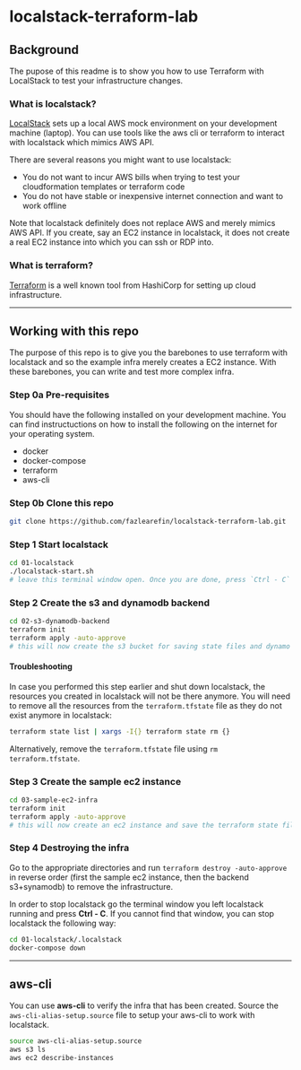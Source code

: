 # localstack-terraform-lab

## Background

The pupose of this readme is to show you how to use Terraform with LocalStack to test your infrastructure changes.

### What is localstack?

[LocalStack](https://github.com/localstack/localstack) sets up a local AWS mock environment on your development machine (laptop). You can use tools like the aws cli or terraform to interact with localstack which mimics AWS API.

There are several reasons you might want to use localstack:

- You do not want to incur AWS bills when trying to test your cloudformation templates or terraform code
- You do not have stable or inexpensive internet connection and want to work offline

Note that localstack definitely does not replace AWS and merely mimics AWS API. If you create, say an EC2 instance in localstack, it does not create a real EC2 instance into which you can ssh or RDP into.

### What is terraform?

[Terraform](https://github.com/hashicorp/terraform) is a well known tool from HashiCorp for setting up cloud infrastructure.

---

## Working with this repo

The purpose of this repo is to give you the barebones to use terraform with localstack and so the example infra merely creates a EC2 instance. With these barebones, you can write and test more complex infra.

### Step 0a Pre-requisites

You should have the following installed on your development machine. You can find instructuctions on how to install the following on the internet for your operating system.

- docker
- docker-compose
- terraform
- aws-cli

### Step 0b Clone this repo

```bash
git clone https://github.com/fazlearefin/localstack-terraform-lab.git
```

### Step 1 Start localstack

```bash
cd 01-localstack
./localstack-start.sh
# leave this terminal window open. Once you are done, press `Ctrl - C` to stop localstack.
```

### Step 2 Create the s3 and dynamodb backend

```bash
cd 02-s3-dynamodb-backend
terraform init
terraform apply -auto-approve
# this will now create the s3 bucket for saving state files and dynamo db for locking
```

#### Troubleshooting

In case you performed this step earlier and shut down localstack, the resources you created in localstack will not be there anymore. You will need to remove all the resources from the `terraform.tfstate` file as they do not exist anymore in localstack:

```bash
terraform state list | xargs -I{} terraform state rm {}
```

Alternatively, remove the `terraform.tfstate` file using `rm terraform.tfstate`.

### Step 3 Create the sample ec2 instance

```bash
cd 03-sample-ec2-infra
terraform init
terraform apply -auto-approve
# this will now create an ec2 instance and save the terraform state files in the s3 bucket you created in step 2
```

### Step 4 Destroying the infra

Go to the appropriate directories and run `terraform destroy -auto-approve` in reverse order (first the sample ec2 instance, then the backend s3+synamodb) to remove the infrastructure.

In order to stop localstack go the terminal window you left localstack running and press **Ctrl - C**. If you cannot find that window, you can stop localstack the following way:

```bash
cd 01-localstack/.localstack
docker-compose down
```

---

## aws-cli

You can use **aws-cli** to verify the infra that has been created. Source the `aws-cli-alias-setup.source` file to setup your aws-cli to work with localstack.

```bash
source aws-cli-alias-setup.source
aws s3 ls
aws ec2 describe-instances
```
